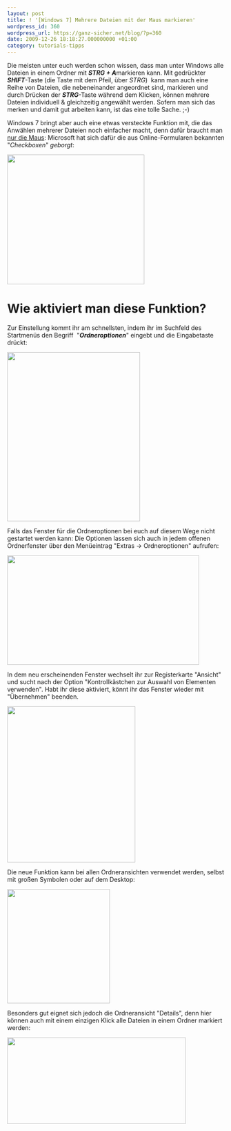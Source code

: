 ```yaml
---
layout: post
title: ! '[Windows 7] Mehrere Dateien mit der Maus markieren'
wordpress_id: 360
wordpress_url: https://ganz-sicher.net/blog/?p=360
date: 2009-12-26 18:18:27.000000000 +01:00
category: tutorials-tipps
---
```

Die meisten unter euch werden schon wissen, dass man unter Windows alle Dateien in einem Ordner mit <em><strong>STRG + A</strong></em>markieren kann. Mit gedrückter <strong><em>SHIFT</em></strong>-Taste (die Taste mit dem Pfeil, über <em>STRG</em>)  kann man auch eine Reihe von Dateien, die nebeneinander angeordnet sind, markieren und durch Drücken der <strong><em>STRG</em></strong>-Taste während dem Klicken, können mehrere Dateien individuell &amp; gleichzeitig angewählt werden. Sofern man sich das merken und damit gut arbeiten kann, ist das eine tolle Sache. ;-)

Windows 7 bringt aber auch eine etwas versteckte Funktion mit, die das Anwählen mehrerer Dateien noch einfacher macht, denn dafür braucht man <span style="text-decoration: underline;">nur die Maus</span>: Microsoft hat sich dafür die aus Online-Formularen bekannten "<em>Checkboxen</em>" <em>geborgt</em>:

<img class="borderimg centered" title="dateien mit der maus markieren" src="{{site.url}}/wp-content/uploads/dateien-mit-der-maus-markieren.png" alt="" width="318" height="300" />

<!--more-->

Wie aktiviert man diese Funktion?
=================================

<span style="font-weight: normal;">Zur Einstellung kommt ihr am schnellsten, indem ihr im Suchfeld des Startmenüs den Begriff  "<em><strong>Ordneroptionen</strong></em>" eingebt und die Eingabetaste drückt:</span>

<img class="borderimg centered" title="ordneroptionen aufrufen" src="{{site.url}}/wp-content/uploads/ordneroptionen-aufrufen.png" alt="" width="308" height="391" />

Falls das Fenster für die Ordneroptionen bei euch auf diesem Wege nicht gestartet werden kann: Die Optionen lassen sich auch in jedem offenen Ordnerfenster über den Menüeintrag "Extras -&gt; Ordneroptionen" aufrufen:

<img class="borderimg centered" title="ordneroptionen im ordner aufrufen" src="{{site.url}}/wp-content/uploads/ordneroptionen-im-ordner-aufrufen.png" alt="" width="445" height="253" />

In dem neu erscheinenden Fenster wechselt ihr zur Registerkarte "Ansicht" und sucht nach der Option "Kontrollkästchen zur Auswahl von Elementen verwenden". Habt ihr diese aktiviert, könnt ihr das Fenster wieder mit "Übernehmen" beenden.

<img class="borderimg centered" title="kontrollkästchen aktivieren" src="{{site.url}}/wp-content/uploads/kontrollkaestchen-aktivieren.png" alt="" width="297" height="361" />

Die neue Funktion kann bei allen Ordneransichten verwendet werden, selbst mit großen Symbolen oder auf dem Desktop:

<img class="borderimg centered"  title="desktop - dateien markieren" src="{{site.url}}/wp-content/uploads/desktop-dateien-markieren.png" alt="" width="238" height="264" />

Besonders gut eignet sich jedoch die Ordneransicht "Details", denn hier können auch mit einem einzigen Klick alle Dateien in einem Ordner markiert werden:

<img class="borderimg centered"  title="detailansicht - alle dateien markieren" src="{{site.url}}/wp-content/uploads/detailansicht-alle-dateien-markieren1.png" alt="" width="414" height="200" />
